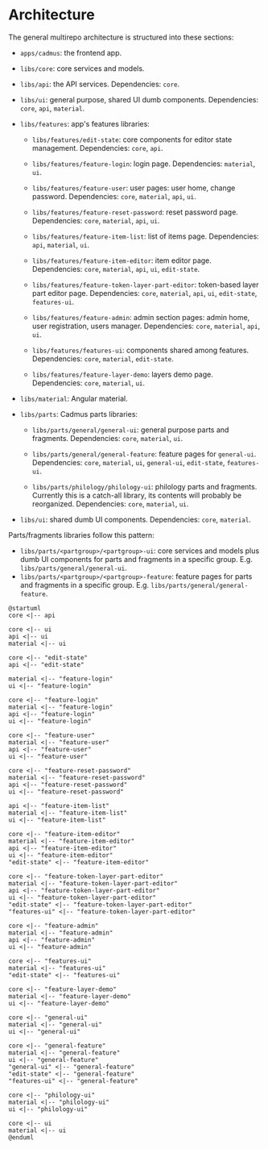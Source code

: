 # Architecture

The general multirepo architecture is structured into these sections:

- `apps/cadmus`: the frontend app.

- `libs/core`: core services and models.

- `libs/api`: the API services. Dependencies: `core`.

- `libs/ui`: general purpose, shared UI dumb components. Dependencies: `core`, `api`, `material`.

- `libs/features`: app's features libraries:
  - `libs/features/edit-state`: core components for editor state management. Dependencies: `core`, `api`.

  - `libs/features/feature-login`: login page. Dependencies: `material`, `ui`.
  
  - `libs/features/feature-user`: user pages: user home, change password. Dependencies: `core`, `material`, `api`, `ui`.
  
  - `libs/features/feature-reset-password`: reset password page. Dependencies: `core`, `material`, `api`, `ui`.
  
  - `libs/features/feature-item-list`: list of items page. Dependencies: `api`, `material`, `ui`.
  
  - `libs/features/feature-item-editor`: item editor page. Dependencies: `core`, `material`, `api`, `ui`, `edit-state`.
  
  - `libs/features/feature-token-layer-part-editor`: token-based layer part editor page. Dependencies: `core`, `material`, `api`, `ui`, `edit-state`, `features-ui`.
  
  - `libs/features/feature-admin`: admin section pages: admin home, user registration, users manager. Dependencies: `core`, `material`, `api`, `ui`.
  
  - `libs/features/features-ui`: components shared among features. Dependencies: `core`, `material`, `edit-state`.
  
  - `libs/features/feature-layer-demo`: layers demo page. Dependencies: `core`, `material`, `ui`.

- `libs/material`: Angular material.

- `libs/parts`: Cadmus parts libraries:
  
  - `libs/parts/general/general-ui`: general purpose parts and fragments. Dependencies: `core`, `material`, `ui`.
  
  - `libs/parts/general/general-feature`: feature pages for `general-ui`. Dependencies: `core`, `material`, `ui`, `general-ui`, `edit-state`, `features-ui`.
  
  - `libs/parts/philology/philology-ui`: philology parts and fragments. Currently this is a catch-all library, its contents will probably be reorganized. Dependencies: `core`, `material`, `ui`.

- `libs/ui`: shared dumb UI components. Dependencies: `core`, `material`.

Parts/fragments libraries follow this pattern:

- `libs/parts/<partgroup>/<partgroup>-ui`: core services and models plus dumb UI components for parts and fragments in a specific group. E.g. `libs/parts/general/general-ui`.
- `libs/parts/<partgroup>/<partgroup>-feature`: feature pages for parts and fragments in a specific group. E.g. `libs/parts/general/general-feature`.

```plantuml
@startuml
core <|-- api

core <|-- ui
api <|-- ui
material <|-- ui

core <|-- "edit-state"
api <|-- "edit-state"

material <|-- "feature-login"
ui <|-- "feature-login"

core <|-- "feature-login"
material <|-- "feature-login"
api <|-- "feature-login"
ui <|-- "feature-login"

core <|-- "feature-user"
material <|-- "feature-user"
api <|-- "feature-user"
ui <|-- "feature-user"

core <|-- "feature-reset-password"
material <|-- "feature-reset-password"
api <|-- "feature-reset-password"
ui <|-- "feature-reset-password"

api <|-- "feature-item-list"
material <|-- "feature-item-list"
ui <|-- "feature-item-list"

core <|-- "feature-item-editor"
material <|-- "feature-item-editor"
api <|-- "feature-item-editor"
ui <|-- "feature-item-editor"
"edit-state" <|-- "feature-item-editor"

core <|-- "feature-token-layer-part-editor"
material <|-- "feature-token-layer-part-editor"
api <|-- "feature-token-layer-part-editor"
ui <|-- "feature-token-layer-part-editor"
"edit-state" <|-- "feature-token-layer-part-editor"
"features-ui" <|-- "feature-token-layer-part-editor"

core <|-- "feature-admin"
material <|-- "feature-admin"
api <|-- "feature-admin"
ui <|-- "feature-admin"

core <|-- "features-ui"
material <|-- "features-ui"
"edit-state" <|-- "features-ui"

core <|-- "feature-layer-demo"
material <|-- "feature-layer-demo"
ui <|-- "feature-layer-demo"

core <|-- "general-ui"
material <|-- "general-ui"
ui <|-- "general-ui"

core <|-- "general-feature"
material <|-- "general-feature"
ui <|-- "general-feature"
"general-ui" <|-- "general-feature"
"edit-state" <|-- "general-feature"
"features-ui" <|-- "general-feature"

core <|-- "philology-ui"
material <|-- "philology-ui"
ui <|-- "philology-ui"

core <|-- ui
material <|-- ui
@enduml
```
